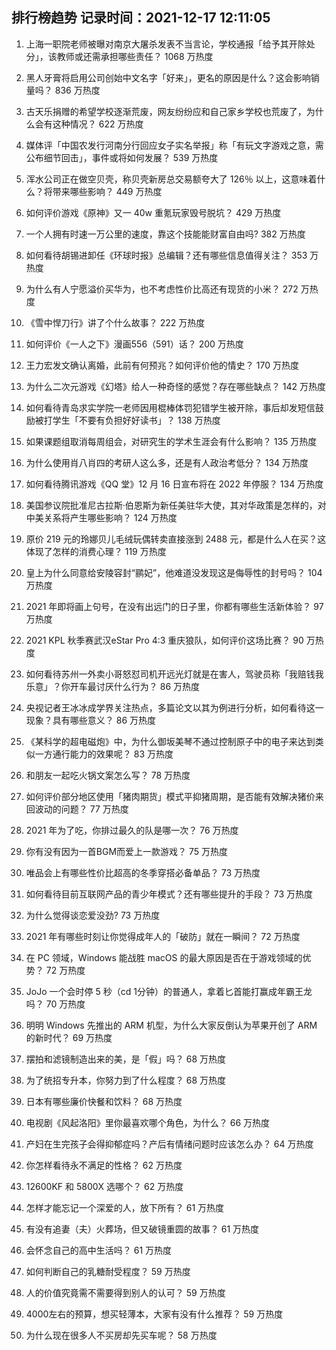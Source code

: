
## 排行榜趋势 记录时间：2021-12-17 12:11:05
  
  1. 上海一职院老师被曝对南京大屠杀发表不当言论，学校通报「给予其开除处分」，该教师或还需承担哪些责任？ 1068 万热度
    
  2. 黑人牙膏将启用公司创始中文名字「好来」，更名的原因是什么？这会影响销量吗？ 836 万热度
    
  3. 古天乐捐赠的希望学校逐渐荒废，网友纷纷应和自己家乡学校也荒废了，为什么会有这种情况？ 622 万热度
    
  4. 媒体评「中国农发行河南分行回应女子实名举报」称「有玩文字游戏之意，需公布细节回击」，事件或将如何发展？ 539 万热度
    
  5. 浑水公司正在做空贝壳，称贝壳新房总交易额夸大了 126％ 以上，这意味着什么？将带来哪些影响？ 449 万热度
    
  6. 如何评价游戏《原神》又一 40w 重氪玩家毁号脱坑？ 429 万热度
    
  7. 一个人拥有时速一万公里的速度，靠这个技能能财富自由吗? 382 万热度
    
  8. 如何看待胡锡进卸任《环球时报》总编辑？还有哪些信息值得关注？ 353 万热度
    
  9. 为什么有人宁愿溢价买华为，也不考虑性价比高还有现货的小米？ 272 万热度
    
  10. 《雪中悍刀行》讲了个什么故事？ 222 万热度
    
  11. 如何评价《一人之下》漫画556（591）话？ 200 万热度
    
  12. 王力宏发文确认离婚，此前有何预兆？如何评价他的情史？ 170 万热度
    
  13. 为什么二次元游戏《幻塔》给人一种奇怪的感觉？存在哪些缺点？ 142 万热度
    
  14. 如何看待青岛求实学院一老师因用棍棒体罚犯错学生被开除，事后却发短信鼓励被打学生「不要有负担好好读书」？ 138 万热度
    
  15. 如果课题组取消每周组会，对研究生的学术生涯会有什么影响？ 135 万热度
    
  16. 为什么使用肖八肖四的考研人这么多，还是有人政治考低分？ 134 万热度
    
  17. 如何看待腾讯游戏《QQ 堂》12 月 16 日宣布将在 2022 年停服？ 134 万热度
    
  18. 美国参议院批准尼古拉斯·伯恩斯为新任美驻华大使，其对华政策是怎样的，对中美关系将产生哪些影响？ 124 万热度
    
  19. 原价 219 元的玲娜贝儿毛绒玩偶转卖直接涨到 2488 元，都是什么人在买？这体现了怎样的消费心理？ 119 万热度
    
  20. 皇上为什么同意给安陵容封“鹂妃”，他难道没发现这是侮辱性的封号吗？ 104 万热度
    
  21. 2021 年即将画上句号，在没有出远门的日子里，你都有哪些生活新体验？ 97 万热度
    
  22. 2021 KPL 秋季赛武汉eStar Pro 4:3 重庆狼队，如何评价这场比赛？ 90 万热度
    
  23. 如何看待苏州一外卖小哥怒怼司机开远光灯就是在害人，驾驶员称「我赔钱我乐意」？你开车最讨厌什么行为？ 86 万热度
    
  24. 央视记者王冰冰成学界关注热点，多篇论文以其为例进行分析，如何看待这一现象？具有哪些意义？ 86 万热度
    
  25. 《某科学的超电磁炮》中，为什么御坂美琴不通过控制原子中的电子来达到类似一方通行能力的效果呢？ 83 万热度
    
  26. 和朋友一起吃火锅文案怎么写？ 78 万热度
    
  27. 如何评价部分地区使用「猪肉期货」模式平抑猪周期，是否能有效解决猪价来回波动的问题？ 77 万热度
    
  28. 2021 年为了吃，你排过最久的队是哪一次？ 76 万热度
    
  29. 你有没有因为一首BGM而爱上一款游戏？ 75 万热度
    
  30. 唯品会上有哪些性价比超高的冬季穿搭必备单品？ 73 万热度
    
  31. 如何看待目前互联网产品的青少年模式？还有哪些提升的手段？ 73 万热度
    
  32. 为什么觉得谈恋爱没劲? 73 万热度
    
  33. 2021 年有哪些时刻让你觉得成年人的「破防」就在一瞬间？ 72 万热度
    
  34. 在 PC 领域，Windows 能战胜 macOS 的最大原因是否在于游戏领域的优势？ 72 万热度
    
  35. JoJo 一个会时停 5 秒（cd 1分钟）的普通人，拿着匕首能打赢成年霸王龙吗？ 70 万热度
    
  36. 明明 Windows  先推出的 ARM  机型，为什么大家反倒认为苹果开创了 ARM  的新时代？ 69 万热度
    
  37. 摆拍和滤镜制造出来的美，是「假」吗？ 68 万热度
    
  38. 为了统招专升本，你努力到了什么程度？ 68 万热度
    
  39. 日本有哪些廉价快餐和饮料？ 68 万热度
    
  40. 电视剧《风起洛阳》里你最喜欢哪个角色，为什么？ 66 万热度
    
  41. 产妇在生完孩子会得抑郁症吗？产后有情绪问题时应该怎么办？ 64 万热度
    
  42. 你怎样看待永不满足的性格？ 62 万热度
    
  43. 12600KF 和 5800X 选哪个？ 62 万热度
    
  44. 怎样才能忘记一个深爱的人，放下所有？ 61 万热度
    
  45. 有没有追妻（夫）火葬场，但又破镜重圆的故事？ 61 万热度
    
  46. 会怀念自己的高中生活吗？ 61 万热度
    
  47. 如何判断自己的乳糖耐受程度？ 59 万热度
    
  48. 人的价值究竟需不需要得到别人的认可？ 59 万热度
    
  49. 4000左右的预算，想买轻薄本，大家有没有什么推荐？ 59 万热度
    
  50. 为什么现在很多人不买房却先买车呢？ 58 万热度
    